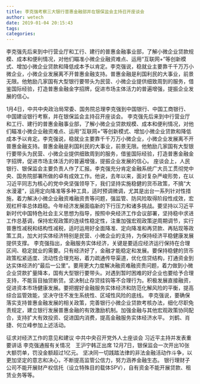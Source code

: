 ```yaml
---
title: 李克强考察三大银行普惠金融部并在银保监会主持召开座谈会
author: wetech
date: 2019-01-04 20:15:43
tags: 
categories: 
---
```

李克强先后来到中行营业厅和工行、建行的普惠金融事业部，了解小微企业贷款规模、成本和便利情况，对他们瞄准小微企业融资难点、运用“互联网+”等创新模式、增加小微企业贷款和降低成本予以肯定。李克强说，稳就业主要靠千千万万小微企业，小微企业发展离不开普惠金融支持。普惠金融是利国利民的大事业，前景无限。他勉励几家国有大型银行要带头为民营、小微企业提供细致周到的服务，借鉴国际经验，打造普惠金融金字招牌，促进市场主体活力的普遍增强，提振企业发展的信心。
<!-- more -->
1月4日，中共中央政治局常委、国务院总理李克强到中国银行、中国工商银行、中国建设银行考察，并在银保监会主持召开座谈会。
李克强先后来到中行营业厅和工行、建行的普惠金融事业部，了解小微企业贷款规模、成本和便利情况，对他们瞄准小微企业融资难点、运用“互联网+”等创新模式、增加小微企业贷款和降低成本予以肯定。李克强说，稳就业主要靠千千万万小微企业，小微企业发展离不开普惠金融支持。普惠金融是利国利民的大事业，前景无限。他勉励几家国有大型银行要带头为民营、小微企业提供细致周到的服务，借鉴国际经验，打造普惠金融金字招牌，促进市场主体活力的普遍增强，提振企业发展的信心。
座谈会上，人民银行、银保监会主要负责人作了汇报。李克强充分肯定金融系统广大员工贯彻党中央、国务院部署所做的卓有成效工作。他说，去年以来，面对复杂严峻形势，在以习近平同志为核心的党中央坚强领导下，我们坚持实施稳健的货币政策，不搞“大水漫灌”，运用定向降准等多种工具，适时预调微调，尤其是出台一系列针对性措施，着力解决小微企业融资难融资贵等问题，强监管、防风险取得阶段性成效，宏观杠杆率总体趋稳。今年经济发展面临新的下行压力和诸多挑战。要坚持以习近平新时代中国特色社会主义思想为指导，按照中央经济工作会议部署，坚持稳中求进工作总基调，保持宏观政策的连续性稳定性，注重加强宏观政策逆周期调节，实行普惠性减税和结构性减税，适时运用好全面降准、定向降准和再贷款、再贴现等政策工具，加大对实体经济特别是民营、小微企业的支持，为保持经济平稳健康发展提供支撑。
李克强指出，金融服务实体经济，关键是要适应经济运行保持在合理区间、稳定就业的需要。只有经济好了，金融才能稳定和发展。要保持稳健的货币政策松紧适度、流动性合理充裕，着力疏通传导渠道，优化信贷结构，打通资金到达实体经济的“最后一公里”。要用更大力度解决融资难融资贵问题，着力做到小微企业贷款扩量降本，国有大型银行要带头。对遇到暂时困难的好企业也要给予合理支持，不能盲目抽贷断贷。坚决制止存贷挂钩等不合理行为。积极发展直接融资，促进资本市场健康发展。要把握好金融服务实体经济和防范化解风险的平衡，提高综合监管效能，坚决守住不发生系统性、区域性风险的底线。
李克强说，要确保落实支持普惠金融发展的相关政策，完善银行小微企业贷款考核办法，细化尽职免责规定，建立银行发展普惠金融的有效激励机制。加强金融与其他宏观政策协同配合，支持扩大有效投资、促进国内消费，提高金融服务实体经济水平。
刘鹤、肖捷、何立峰参加上述活动。
 
 
征求对经济工作的意见和建议中共中央召开党外人士座谈会习近平主持并发表重要讲话李克强通报有关情况　王沪宁韩正出席
12月7日，银保监会一次开出10张大额罚单，罚没金额超过1亿元。
坚决同一切践踏法律的非法金融活动作斗争，以更加坚定的意志和决心，不断提高监管公信力，努力涵养金融生态。
银行理财子公司不能开展财产权信托（设立特殊目的载体SPV），自有资金不能开展贷款、租赁业务等等。
